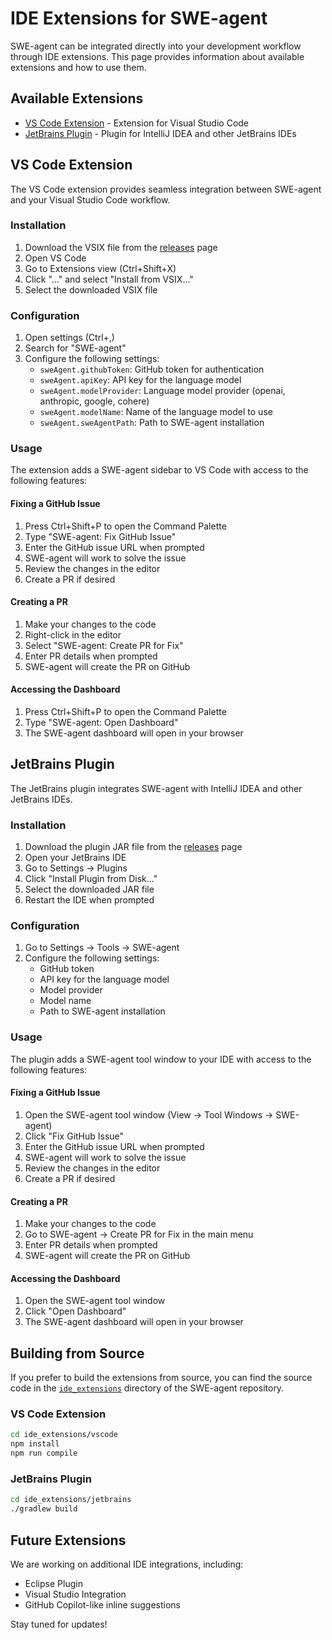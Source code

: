 # IDE Extensions for SWE-agent

SWE-agent can be integrated directly into your development workflow through IDE extensions. This page provides information about available extensions and how to use them.

## Available Extensions

- [VS Code Extension](#vs-code-extension) - Extension for Visual Studio Code
- [JetBrains Plugin](#jetbrains-plugin) - Plugin for IntelliJ IDEA and other JetBrains IDEs

## VS Code Extension

The VS Code extension provides seamless integration between SWE-agent and your Visual Studio Code workflow.

### Installation

1. Download the VSIX file from the [releases](https://github.com/SWE-agent/SWE-agent/releases) page
2. Open VS Code
3. Go to Extensions view (Ctrl+Shift+X)
4. Click "..." and select "Install from VSIX..."
5. Select the downloaded VSIX file

### Configuration

1. Open settings (Ctrl+,)
2. Search for "SWE-agent"
3. Configure the following settings:
   - `sweAgent.githubToken`: GitHub token for authentication
   - `sweAgent.apiKey`: API key for the language model
   - `sweAgent.modelProvider`: Language model provider (openai, anthropic, google, cohere)
   - `sweAgent.modelName`: Name of the language model to use
   - `sweAgent.sweAgentPath`: Path to SWE-agent installation

### Usage

The extension adds a SWE-agent sidebar to VS Code with access to the following features:

#### Fixing a GitHub Issue

1. Press Ctrl+Shift+P to open the Command Palette
2. Type "SWE-agent: Fix GitHub Issue"
3. Enter the GitHub issue URL when prompted
4. SWE-agent will work to solve the issue
5. Review the changes in the editor
6. Create a PR if desired

#### Creating a PR

1. Make your changes to the code
2. Right-click in the editor
3. Select "SWE-agent: Create PR for Fix"
4. Enter PR details when prompted
5. SWE-agent will create the PR on GitHub

#### Accessing the Dashboard

1. Press Ctrl+Shift+P to open the Command Palette
2. Type "SWE-agent: Open Dashboard"
3. The SWE-agent dashboard will open in your browser

## JetBrains Plugin

The JetBrains plugin integrates SWE-agent with IntelliJ IDEA and other JetBrains IDEs.

### Installation

1. Download the plugin JAR file from the [releases](https://github.com/SWE-agent/SWE-agent/releases) page
2. Open your JetBrains IDE
3. Go to Settings → Plugins
4. Click "Install Plugin from Disk..."
5. Select the downloaded JAR file
6. Restart the IDE when prompted

### Configuration

1. Go to Settings → Tools → SWE-agent
2. Configure the following settings:
   - GitHub token
   - API key for the language model
   - Model provider
   - Model name
   - Path to SWE-agent installation

### Usage

The plugin adds a SWE-agent tool window to your IDE with access to the following features:

#### Fixing a GitHub Issue

1. Open the SWE-agent tool window (View → Tool Windows → SWE-agent)
2. Click "Fix GitHub Issue"
3. Enter the GitHub issue URL when prompted
4. SWE-agent will work to solve the issue
5. Review the changes in the editor
6. Create a PR if desired

#### Creating a PR

1. Make your changes to the code
2. Go to SWE-agent → Create PR for Fix in the main menu
3. Enter PR details when prompted
4. SWE-agent will create the PR on GitHub

#### Accessing the Dashboard

1. Open the SWE-agent tool window
2. Click "Open Dashboard"
3. The SWE-agent dashboard will open in your browser

## Building from Source

If you prefer to build the extensions from source, you can find the source code in the [`ide_extensions`](https://github.com/SWE-agent/SWE-agent/tree/main/ide_extensions) directory of the SWE-agent repository.

### VS Code Extension

```bash
cd ide_extensions/vscode
npm install
npm run compile
```

### JetBrains Plugin

```bash
cd ide_extensions/jetbrains
./gradlew build
```

## Future Extensions

We are working on additional IDE integrations, including:

- Eclipse Plugin
- Visual Studio Integration
- GitHub Copilot-like inline suggestions

Stay tuned for updates!